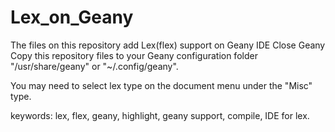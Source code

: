 # Lex_on_Geany
The files on this repository add Lex(flex) support on Geany IDE
Close Geany
Copy this repository files to your Geany configuration folder "/usr/share/geany" or "~/.config/geany".

You may need to select lex type on the document menu under the "Misc" type.

keywords: lex, flex, geany, highlight, geany support, compile, IDE for lex.
